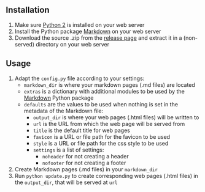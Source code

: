 Installation
------------

1. Make sure [Python 2][] is installed on your web server
2. Install the Python package [Markdown][markdown-python] on your web server
3. Download the source .zip from the [release page][] and extract it in a (non-served) directory on your web server


Usage
-----

1. Adapt the `config.py` file according to your settings:
    * `markdown_dir` is where your markdown pages (.md files) are located
    * `extras` is a dictionary with additional modules to be used by the [Markdown][markdown-python] Python package
    * `defaults` are the values to be used when nothing is set in the metadata of the Markdown file:
        * `output_dir` is where your web pages (.html files) will be written to
        * `url` is the URL from which the web page will be served from
        * `title` is the default title for web pages
        * `favicon` is a URL or file path for the favicon to be used
        * `style` is a URL or file path for the css style to be used
        * `settings` is a list of settings:
            * `noheader` for not creating a header
            * `nofooter` for not creating a footer
2. Create Markdown pages (.md files) in your `markdown_dir`
3. Run `python update.py` to create corresponding web pages (.html files) in the `output_dir`, that will be served at `url`


[StuffPages]: https://github.com/fladd/StuffPages/
[Markdown]: http://daringfireball.net/projects/markdown/
[Python 2]: http://www.python.org
[markdown-python]: https://pythonhosted.org/Markdown/
[release page]: https://github.com/fladd/StuffPages/releases/latest
